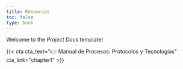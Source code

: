 ```yaml
---
title: Resources
toc: false
type: book
---
```


Welcome to the _Project Docs_ template!

{{< cta cta_text="👉 Manual de Procesos: Protocolos y Tecnologías" cta_link="chapter1" >}}
